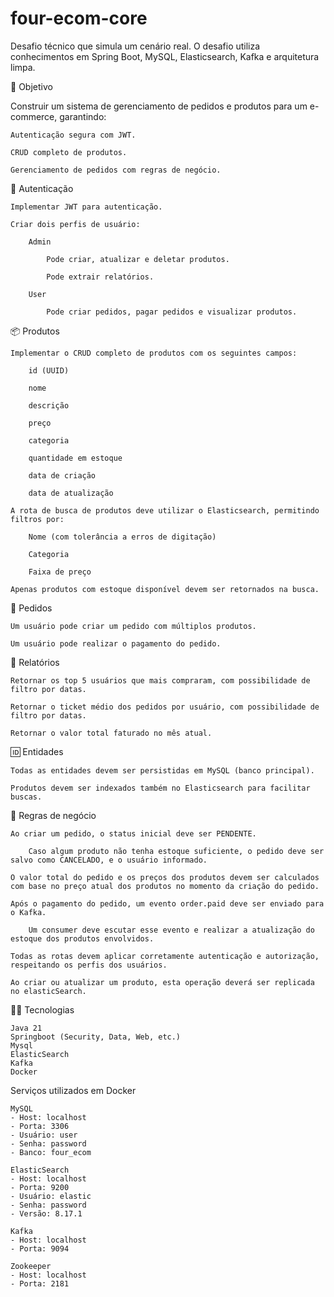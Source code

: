 # four-ecom-core

Desafio técnico que simula um cenário real. O desafio utiliza conhecimentos em Spring Boot, MySQL, Elasticsearch, Kafka e arquitetura limpa.

🎯 Objetivo

Construir um sistema de gerenciamento de pedidos e produtos para um e-commerce, garantindo:

    Autenticação segura com JWT.

    CRUD completo de produtos.

    Gerenciamento de pedidos com regras de negócio.


🔑 Autenticação

    Implementar JWT para autenticação.

    Criar dois perfis de usuário:

        Admin

            Pode criar, atualizar e deletar produtos.

            Pode extrair relatórios.

        User

            Pode criar pedidos, pagar pedidos e visualizar produtos.

📦 Produtos

    Implementar o CRUD completo de produtos com os seguintes campos:

        id (UUID)

        nome

        descrição

        preço

        categoria

        quantidade em estoque

        data de criação

        data de atualização

    A rota de busca de produtos deve utilizar o Elasticsearch, permitindo filtros por:

        Nome (com tolerância a erros de digitação)

        Categoria

        Faixa de preço

    Apenas produtos com estoque disponível devem ser retornados na busca.

🎫 Pedidos

    Um usuário pode criar um pedido com múltiplos produtos.

    Um usuário pode realizar o pagamento do pedido.

📜 Relatórios

    Retornar os top 5 usuários que mais compraram, com possibilidade de filtro por datas.

    Retornar o ticket médio dos pedidos por usuário, com possibilidade de filtro por datas.

    Retornar o valor total faturado no mês atual.

🆔 Entidades

    Todas as entidades devem ser persistidas em MySQL (banco principal).

    Produtos devem ser indexados também no Elasticsearch para facilitar buscas.


💼 Regras de negócio

    Ao criar um pedido, o status inicial deve ser PENDENTE.

        Caso algum produto não tenha estoque suficiente, o pedido deve ser salvo como CANCELADO, e o usuário informado.

    O valor total do pedido e os preços dos produtos devem ser calculados com base no preço atual dos produtos no momento da criação do pedido.

    Após o pagamento do pedido, um evento order.paid deve ser enviado para o Kafka.

        Um consumer deve escutar esse evento e realizar a atualização do estoque dos produtos envolvidos.

    Todas as rotas devem aplicar corretamente autenticação e autorização, respeitando os perfis dos usuários.

    Ao criar ou atualizar um produto, esta operação deverá ser replicada no elasticSearch.


🧑‍💻 Tecnologias

    Java 21
    Springboot (Security, Data, Web, etc.)
    Mysql
    ElasticSearch
    Kafka
    Docker


 Serviços utilizados em Docker
 
    MySQL
    - Host: localhost
    - Porta: 3306
    - Usuário: user
    - Senha: password
    - Banco: four_ecom

    ElasticSearch
    - Host: localhost
    - Porta: 9200
    - Usuário: elastic
    - Senha: password
    - Versão: 8.17.1

    Kafka
    - Host: localhost
    - Porta: 9094
    
    Zookeeper
    - Host: localhost
    - Porta: 2181
